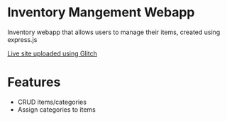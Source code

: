 # Inventory Mangement Webapp
Inventory webapp that allows users to manage their items, created using express.js

[Live site uploaded using Glitch](google.com)

# Features
- CRUD items/categories
- Assign categories to items
